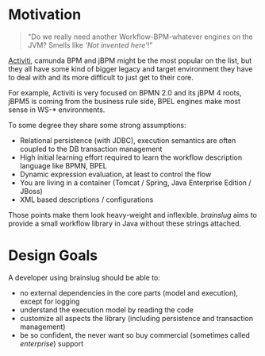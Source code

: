 # Motivation

> "Do we really need another Workflow-BPM-whatever engines on the JVM? Smells like *'Not invented here'*!"

[Activiti](http://activiti.org), camunda BPM and jBPM might be the most popular on the list, but they all have some kind of bigger legacy and target environment 
they have to deal with and its more difficult to just get to their core. 

For example, Activiti is very focused on BPMN 2.0 and its jBPM 4 roots, jBPM5 is coming from the business rule side, 
BPEL engines make most sense in WS-* environments.

To some degree they share some strong assumptions:

* Relational persistence (with JDBC), execution semantics are often coupled to the DB transaction management
* High initial learning effort required to learn the workflow description language like BPMN, BPEL
* Dynamic expression evaluation, at least to control the flow
* You are living in a container (Tomcat / Spring, Java Enterprise Edition / JBoss)
* XML based descriptions / configurations

Those points make them look heavy-weight and inflexible. 
*brainslug* aims to provide a small workflow library in Java without these strings attached.

# Design Goals

A developer using brainslug should be able to:

* no external dependencies in the core parts (model and execution), except for logging  
* understand the execution model by reading the code
* customize all aspects the library (including persistence and transaction management)
* be so confident, the never want so buy commercial (sometimes called *enterprise*) support
